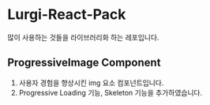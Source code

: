 # Lurgi-React-Pack

많이 사용하는 것들을 라이브러리화 하는 레포입니다.

## ProgressiveImage Component

1. 사용자 경험을 향상시킨 img 요소 컴포넌트입니다.
2. Progressive Loading 기능, Skeleton 기능을 추가하였습니다.
